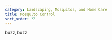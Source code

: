 ```yaml
---
category: Landscaping, Mosquitos, and Home Care
title: Mosquito Control
sort_order: 22
---
```


buzz, buzz
